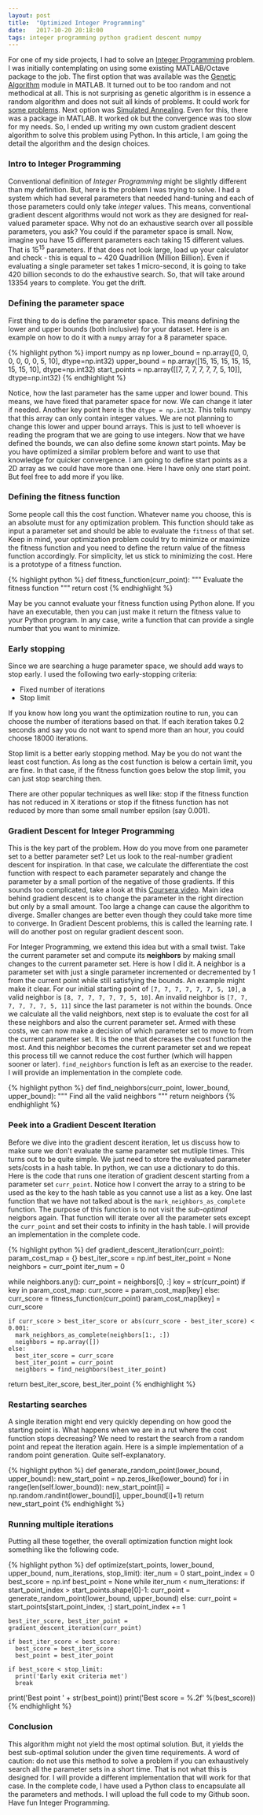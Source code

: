 ```yaml
---
layout: post
title:  "Optimized Integer Programming"
date:   2017-10-20 20:18:00
tags: integer programming python gradient descent numpy
---
```


For one of my side projects, I had to solve an [Integer Programming](https://en.wikipedia.org/wiki/Integer_programming) problem. I was initially contemplating on using some existing MATLAB/Octave package to the job. The first  option that was available was the [Genetic Algorithm](https://en.wikipedia.org/wiki/Genetic_algorithm) module in MATLAB. It turned out to be too random and not methodical at all. This is not surprising as genetic algorithm is in essence a random algorithm and does not suit all kinds of problems. It could work for [some problems](). Next option was [Simulated Annealing](https://en.wikipedia.org/wiki/Simulated_annealing). Even for this, there was a package in MATLAB. It worked ok but the convergence was too slow for my needs. So, I ended up writing my own custom gradient descent algorithm to solve this problem using Python. In this article, I am going the detail the algorithm and the design choices.

### Intro to Integer Programming

Conventional definition of *Integer Programming* might be slightly different than my definition. But, here is the problem I was trying to solve. I had a system which had several parameters that needed hand-tuning and each of those parameters could only take *integer* values. This means, conventional gradient descent algorithms would not work as they are designed for real-valued parameter space. Why not do an exhaustive search over all possible parameters, you ask? You could if the parameter space is small. Now, imagine you have 15 different parameters each taking 15 different values. That is 15<sup>15</sup> parameters. If that does not look large, load up your calculator and check - this is equal to ~ 420 Quadrillion (Million Billion). Even if evaluating a single parameter set takes 1 micro-second, it is going to take 420 billion seconds to do the exhaustive search. So, that will take around 13354 years to complete. You get the drift. 

### Defining the parameter space

First thing to do is define the parameter space. This means defining the lower and upper bounds (both inclusive) for your dataset. Here is an example on how to do it with a `numpy` array for a 8 parameter space.

{% highlight python %}
import numpy as np
lower_bound = np.array([0, 0, 0, 0, 0, 0, 5, 10], dtype=np.int32)
upper_bound = np.array([15, 15, 15, 15, 15, 15, 15, 10], dtype=np.int32)
start_points = np.array([[7, 7, 7, 7, 7, 7, 5, 10]], dtype=np.int32)
{% endhighlight %}

Notice, how the last parameter has the same upper and lower bound.  This means, we have fixed that parameter space for now. We can change it later if needed. Another key point here is the `dtype = np.int32`. This tells numpy that this array can only contain integer values. We are not planning to change this lower and upper bound arrays. This is just to tell whoever is reading the program that we are going to use integers. Now that we have defined the bounds, we can also define some *known* start points. May be you have optimized a similar problem before and want to use that knowledge for quicker convergence. I am going to define start points as a 2D array as we could have more than one. Here I have only one start point. But feel free to add more if you like.


### Defining the fitness function

Some people call this the cost function. Whatever name you choose, this is an absolute must for any optimization problem. This function should take as input a parameter set and should be able to evaluate the `fitness` of that set. Keep in mind, your optimization problem could try to minimize or maximize the fitness function and you need to define the return value of the fitness function accordingly. For simplicity, let us stick to minimizing the cost. Here is a prototype of a fitness function.

{% highlight python %}
def fitness_function(curr_point):
  """ Evaluate the fitness function """
  return cost
{% endhighlight %}

May be you cannot evaluate your fitness function using Python alone. If you have an executable, then you can just make it return the fitness value to your Python program. In any case, write a function that can provide a single number that you want to minimize. 

### Early stopping

Since we are searching a huge parameter space, we should add ways to stop early. I used the following two early-stopping criteria: 

- Fixed number of iterations
- Stop limit

If you know how long you want the optimization routine to run, you can choose the number of iterations based on that. If each iteration takes 0.2 seconds and say you do not want to spend more than an hour, you could choose 18000 iterations. 

Stop limit is a better early stopping method. May be you do not want the least cost function. As long as the cost function is below a certain limit, you are fine. In that case, if the fitness function goes below the stop limit, you can just stop searching then.

There are other popular techniques as well like: stop if the fitness function has not reduced in X iterations or stop if the fitness function has not reduced by more than some small number epsilon (say 0.001).

### Gradient Descent for Integer Programming

This is the key part of the problem. How do you move from one parameter set to a better parameter set? Let us look to the real-number gradient descent for inspiration. In that case, we calculate the differentiate the cost function with respect to each parameter separately and change the parameter by a small portion of the negative of those gradients. If this sounds too complicated, take a look at this [Coursera video](https://www.coursera.org/learn/machine-learning/lecture/8SpIM/gradient-descent). Main idea behind gradient descent is to change the parameter in the right direction but only by a small amount. Too large a change can cause the algorithm to diverge. Smaller changes are better even though they could take more time to converge. In Gradient Descent problems, this is called the learning rate. I will do another post on regular gradient descent soon. 

For Integer Programming, we extend this idea but with a small twist. Take the current parameter set and compute its **neighbors** by making small changes to the current parameter set. Here is how I did it. A neighbor is a parameter set with just a single parameter incremented or decremented by 1 from the current point while still satisfying the bounds. An example might make it clear. For our initial starting point of `[7, 7, 7, 7, 7, 7, 5, 10]`, a valid neighbor is `[8, 7, 7, 7, 7, 7, 5, 10]`. An invalid neighbor is `[7, 7, 7, 7, 7, 7, 5, 11]` since the last parameter is not within the bounds. Once we calculate all the valid neighbors, next step is to evaluate the cost for all these neighbors and also the current parameter set. Armed with these costs, we can now make a decision of which parameter set to move to from the current parameter set. It is the one that decreases the cost function the most. And this neighbor becomes the current parameter set and we repeat this process till we cannot reduce the cost further (which will happen sooner or later). `find_neighbors` function is left as an exercise to the reader. I will provide an implementation in the complete code. 


{% highlight python %}
def find_neighbors(curr_point, lower_bound, upper_bound):
  """ Find all the valid neighbors """
  return neighbors
{% endhighlight %}

### Peek into a Gradient Descent Iteration

Before we dive into the gradient descent iteration, let us discuss how to make sure we don't evaluate the same parameter set mutliple times. This turns out to be quite simple. We just need to store the evaluated parameter sets/costs in a hash table. In python, we can use a dictionary to do this. Here is the code that runs one iteration of gradient descent starting from a parameter set `curr_point`. Notice how I convert the array to a string to be used as the key to the hash table as you cannot use a list as a key. One last function that we have not talked about is the `mark_neighbors_as_complete` function. The purpose of this function is to not visit the *sub-optimal* neigbors again. That function will iterate over all the parameter sets except the `curr_point` and set their costs to infinity in the hash table. I will provide an implementation in the complete code. 

{% highlight python %}
def gradient_descent_iteration(curr_point):
  param_cost_map = {}
  best_iter_score = np.inf
  best_iter_point = None
  neighbors = curr_point
  iter_num = 0
  
  while neighbors.any():
    curr_point = neighbors[0, :]
    key = str(curr_point)
    if key in param_cost_map:
      curr_score = param_cost_map[key]
    else:
      curr_score = fitness_function(curr_point)
      param_cost_map[key] = curr_score
    
    if curr_score > best_iter_score or abs(curr_score - best_iter_score) < 0.001:
      mark_neighbors_as_complete(neighbors[1:, :])
      neighbors = np.array([])
    else:
      best_iter_score = curr_score
      best_iter_point = curr_point
      neighbors = find_neighbors(best_iter_point)
      
  return best_iter_score, best_iter_point
{% endhighlight %}

### Restarting searches

A single iteration might end very quickly depending on how good the starting point is. What happens when we are in a rut where the cost function stops decreasing? We need to restart the search from a random point and repeat the iteration again. Here is a simple implementation of a random point generation. Quite self-explanatory.

{% highlight python %}
def generate_random_point(lower_bound, upper_bound):
  new_start_point = np.zeros_like(lower_bound)
  for i in range(len(self.lower_bound)):
    new_start_point[i] = np.random.randint(lower_bound[i], upper_bound[i]+1)
  return new_start_point
{% endhighlight %}


### Running multiple iterations

Putting all these together, the overall optimization function might look something like the following code. 

{% highlight python %}
def optimize(start_points, lower_bound, upper_bound, num_iterations, stop_limit):
  iter_num = 0
  start_point_index = 0
  best_score = np.inf
  best_point = None
  while iter_num < num_iterations:
    if start_point_index > start_points.shape[0]-1:
      curr_point = generate_random_point(lower_bound, upper_bound)
    else:
      curr_point = start_points[start_point_index, :]
      start_point_index += 1
    
    best_iter_score, best_iter_point = gradient_descent_iteration(curr_point)
    
    if best_iter_score < best_score:
      best_score = best_iter_score
      best_point = best_iter_point
     
    if best_score < stop_limit:
      print('Early exit criteria met')
      break
  
  print('Best point ' + str(best_point))
  print('Best score = %.2f' %(best_score))    
{% endhighlight %}

### Conclusion

This algorithm might not yield the most optimal solution. But, it yields the best sub-optimal solution under the given time requirements. A word of caution: do not use this method to solve a problem if you can exhaustively search all the parameter sets in a short time. That is not what this is designed for. I will provide a different implementation that will work for that case. In the complete code, I have used a Python class to encapsulate all the parameters and methods.  I will upload the full code to my Github soon. Have fun Integer Programming. 
